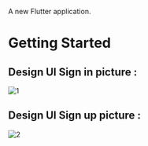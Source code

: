 
A new Flutter application.

# Getting Started
## Design UI Sign in picture :

![1](https://user-images.githubusercontent.com/47253124/121727714-2cecc200-cae4-11eb-8a05-b5e68b373873.png)

## Design UI Sign up picture :

![2](https://user-images.githubusercontent.com/47253124/121727760-3c6c0b00-cae4-11eb-85c1-5e5d0f55340a.png)

